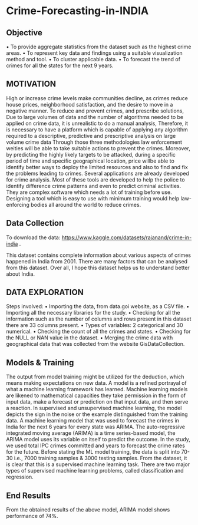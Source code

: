 # Crime-Forecasting-in-INDIA

## Objective
• To provide aggregate statistics from the dataset such as the highest crime areas.
• To represent key data and findings using a suitable visualization method and tool.
• To cluster applicable data.
• To forecast the trend of crimes for all the states for the next 9 years.

##  MOTIVATION
High or increase crime levels make communities decline, as crimes reduce house prices, neighborhood satisfaction, and the desire to move in a negative manner. To reduce and prevent crimes, and prescribe solutions, Due to large volumes of data and the number of algorithms needed to be applied on crime data, it is unrealistic to do a manual analysis, Therefore, it is necessary to have a platform which is capable of applying any algorithm required to a descriptive, predictive and prescriptive analysis on large volume crime data Through those three methodologies law enforcement weities will be able to take suitable actions to prevent the crimes. Moreover, by predicting the highly likely targets to be attacked, during a specific period of time and specific geographical location, price willbe able to identify better ways to deploy the limited resources and also to find and fix the problems leading to crimes.
Several applications are already developed for crime analysis. Most of these tools are developed to help the 
police to identify difference crime patterns and even to predict criminal activities. They are complex software which needs a lot of training before use. Designing a tool which is easy to use with minimum training would help law-enforcing bodies all around the world to reduce crimes.

## Data Collection
 To download the data: https://www.kaggle.com/datasets/rajanand/crime-in-india .

This dataset contains complete information about various aspects of crimes happened in India from 2001. There are many factors that can be analysed from this dataset. Over all, I hope this dataset helps us to understand better about India.

## DATA EXPLORATION
Steps involved:
• Importing the data, from data.goi website, as a CSV file.
• Importing all the necessary libraries for the study.
• Checking for all the information such as the number of columns and rows present in this dataset 
there are 33 columns present.
• Types of variables: 2 categorical and 30 numerical.
• Checking the count of all the crimes and states.
• Checking for the NULL or NAN value in the dataset.
• Merging the crime data with geographical data that was collected from the website GisDataCollection.

## Models & Training

The output from model training might be utilized for the deduction, which means making expectations on 
new data. A model is a refined portrayal of what a machine learning framework has learned. Machine 
learning models are likened to mathematical capacities they take permission in the form of input data, make 
a forecast or prediction on that input data, and then serve a reaction. In supervised and unsupervised 
machine learning, the model depicts the sign in the noise or the example distinguished from the training 
data.
A machine learning model that was used to forecast the crimes in India for the next 6 years for every state 
was ARIMA. The auto-regressive integrated moving average (ARIMA) is a time series-based model, the 
ARIMA model uses its variable on itself to predict the outcome. In the study, we used total IPC crimes 
committed and years to forecast the crime rates for the future.
Before stating the ML model training, the data is split into 70-30 i.e., 7000 training samples & 3000 testing samples. From the dataset, it is clear that this is a supervised machine learning task. There are two major types of supervised machine learning problems, called classification and regression.


## End Results
From the obtained results of the above model, ARIMA model shows performance of 74%.
